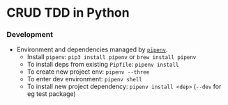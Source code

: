 # CRUD TDD in Python

### Development

- Environment and dependencies managed by [`pipenv`](https://docs.pipenv.org/en/latest/).
  - Install `pipenv`: `pip3 install pipenv` or `brew install pipenv`
  - To install deps from existing `Pipfile`: `pipenv install`
  - To create new project env: `pipenv --three`
  - To enter dev environment: `pipenv shell`
  - To install new project dependency: `pipenv install <dep>` (`--dev` for eg test package)
